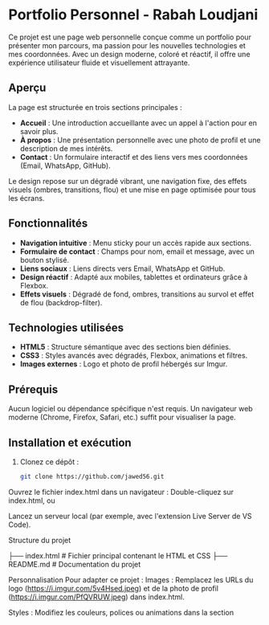 # Portfolio Personnel - Rabah Loudjani

Ce projet est une page web personnelle conçue comme un portfolio pour présenter mon parcours, ma passion pour les nouvelles technologies et mes coordonnées. Avec un design moderne, coloré et réactif, il offre une expérience utilisateur fluide et visuellement attrayante.

## Aperçu

La page est structurée en trois sections principales :
- **Accueil** : Une introduction accueillante avec un appel à l'action pour en savoir plus.
- **À propos** : Une présentation personnelle avec une photo de profil et une description de mes intérêts.
- **Contact** : Un formulaire interactif et des liens vers mes coordonnées (Email, WhatsApp, GitHub).

Le design repose sur un dégradé vibrant, une navigation fixe, des effets visuels (ombres, transitions, flou) et une mise en page optimisée pour tous les écrans.

## Fonctionnalités

- **Navigation intuitive** : Menu sticky pour un accès rapide aux sections.
- **Formulaire de contact** : Champs pour nom, email et message, avec un bouton stylisé.
- **Liens sociaux** : Liens directs vers Email, WhatsApp et GitHub.
- **Design réactif** : Adapté aux mobiles, tablettes et ordinateurs grâce à Flexbox.
- **Effets visuels** : Dégradé de fond, ombres, transitions au survol et effet de flou (backdrop-filter).

## Technologies utilisées

- **HTML5** : Structure sémantique avec des sections bien définies.
- **CSS3** : Styles avancés avec dégradés, Flexbox, animations et filtres.
- **Images externes** : Logo et photo de profil hébergés sur Imgur.

## Prérequis

Aucun logiciel ou dépendance spécifique n'est requis. Un navigateur web moderne (Chrome, Firefox, Safari, etc.) suffit pour visualiser la page.

## Installation et exécution

1. Clonez ce dépôt :
   ```bash
   git clone https://github.com/jawed56.git

Ouvrez le fichier index.html dans un navigateur :
Double-cliquez sur index.html, ou

Lancez un serveur local (par exemple, avec l'extension Live Server de VS Code).

Structure du projet

├── index.html       # Fichier principal contenant le HTML et CSS
├── README.md        # Documentation du projet

Personnalisation
Pour adapter ce projet :
Images : Remplacez les URLs du logo (https://i.imgur.com/5v4Hsed.jpeg) et de la photo de profil (https://i.imgur.com/PfQVRUW.jpeg) dans index.html.

Styles : Modifiez les couleurs, polices ou animations dans la section <style> de index.html.

Contenu : Mettez à jour le texte des sections #home, #about et #contact.

Formulaire : Connectez le formulaire à un backend (par exemple, JavaScript ou Formspree) pour gérer les soumissions.

Démo
Consultez le site live ici : https://jawed56.github.io/
Consultez le code source sur GitHub : https://github.com/jawed56/
Captures d'écran
(Facultatif : Ajoutez des captures d'écran ici pour illustrer le projet.)
Auteur
Rabah Loudjani

Email : loudjani.r@gmail.com (mailto:loudjani.r@gmail.com)

WhatsApp : +213771466869

GitHub : jawed56

Contribution
Ce projet est personnel, mais les suggestions sont les bienvenues ! Pour contribuer, ouvrez une issue ou une pull request sur le dépôt GitHub.
Licence
© 2025 Rabah Loudjani. Ce projet est destiné à un usage personnel. Vous pouvez le modifier pour vos propres besoins, mais veuillez respecter les droits d'auteur pour toute utilisation commerciale.

### Détails des intégrations
- **Lien `https://jawed56.github.io/`** :
  - Ajouté dans la section "Démo" avec la ligne : `Consultez le site live ici : [https://jawed56.github.io/](https://jawed56.github.io/)`.
  - Présenté comme le lien principal pour voir le portfolio en action.
- **Lien du dépôt `https://github.com/jawed56/`**
  - Utilisé dans les sections "Installation", "Démo" et "Contribution" pour pointer vers le code source.
  - Si votre dépôt a un nom différent (par exemple, `jawed56.github.io`), remplacez `portfolio` par le nom correct.
- **Autres liens** :
  - Les liens Email, WhatsApp et GitHub dans la section "Auteur" sont repris de votre `index.html` pour cohérence.

### Vérifications
- **Lien live** : Assurez-vous que `https://jawed56.github.io/` affiche correctement votre portfolio. Si ce n'est pas le cas, vérifiez la configuration de GitHub Pages dans votre dépôt.
- **Nom du dépôt** : J'ai utilisé `https://github.com/jawed56/` comme exemple. Si votre dépôt est `https://github.com/jawed56/jawed56.github.io` (typique pour GitHub Pages), mettez à jour les liens dans le README :
  - Remplacez `https://github.com/jawed56/` par `https://github.com/jawed56/jawed56.github.io`.
- **Affichage sur GitHub** : Une fois poussé sur GitHub, vérifiez que le README s'affiche correctement avec les liens cliquables.

### Prochaines étapes
- Si le nom du dépôt GitHub est différent, partagez-le pour que je mette à jour les liens.
- Si vous voulez ajouter des captures d'écran ou d'autres sections (par exemple, une section "Projets" ou "Badges"), je peux les intégrer.
- Si vous avez besoin d'aide pour configurer GitHub Pages ou pousser le projet, je peux fournir des instructions.
